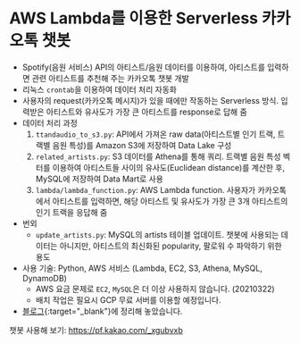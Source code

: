 # AWS Lambda를 이용한 Serverless 카카오톡 챗봇
- Spotify(음원 서비스) API의 아티스트/음원 데이터를 이용하여, 아티스트를 입력하면 관련 아티스트를 추천해 주는 카카오톡 챗봇 개발
- 리눅스 `crontab`을 이용하여 데이터 처리 자동화
- 사용자의 request(카카오톡 메시지)가 있을 때에만 작동하는 Serverless 방식. 입력받은 아티스트와 유사도가 가장 큰 아티스트를 response로 답해 줌
- 데이터 처리 과정
  1. `ttandaudio_to_s3.py`: API에서 가져온 raw data(아티스트별 인기 트랙, 트랙별 음원 특성)를 Amazon S3에 저장하여 Data Lake 구성
  2. `related_artists.py`: S3 데이터를 Athena를 통해 쿼리. 트랙별 음원 특성 벡터를 이용하여 아티스트들 사이의 유사도(Euclidean distance)를 계산한 후, MySQL에 저장하여 Data Mart로 사용
  3. `lambda/lambda_function.py`: AWS Lambda function. 사용자가 카카오톡에서 아티스트를 입력하면, 해당 아티스트 및 유사도가 가장 큰 3개 아티스트의 인기 트랙을 응답해 줌
- 번외
  - `update_artists.py`: MySQL의 artists 테이블 업데이트. 챗봇에 사용되는 데이터는 아니지만, 아티스트의 최신화된 popularity, 팔로워 수 파악하기 위한 용도
- 사용 기술: Python, AWS 서비스 (Lambda, EC2, S3, Athena, MySQL, DynamoDB)
  - AWS 요금 문제로 `EC2`, `MySQL`은 더 이상 사용하지 않습니다. (20210322)
  - 배치 작업은 필요시 GCP 무료 서버를 이용할 예정입니다.
- [블로그](https://sulmasulma.github.io/data/2020/06/03/kakaotalk-chatbot.html){:target="_blank"}에 정리해 놓았습니다.

챗봇 사용해 보기: https://pf.kakao.com/_xgubvxb
